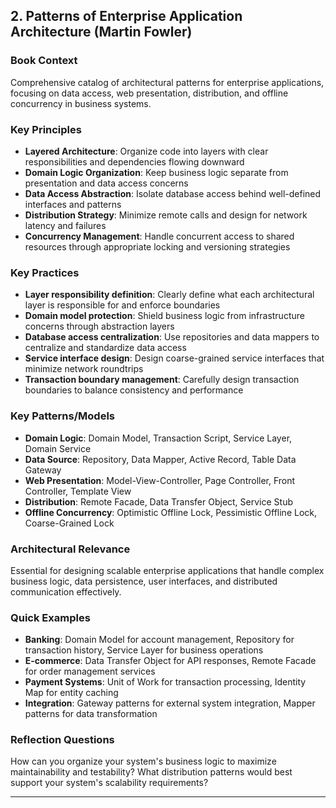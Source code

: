## 2. Patterns of Enterprise Application Architecture (Martin Fowler)

### Book Context
Comprehensive catalog of architectural patterns for enterprise applications, focusing on data access, web presentation, distribution, and offline concurrency in business systems.

### Key Principles
- **Layered Architecture**: Organize code into layers with clear responsibilities and dependencies flowing downward
- **Domain Logic Organization**: Keep business logic separate from presentation and data access concerns
- **Data Access Abstraction**: Isolate database access behind well-defined interfaces and patterns
- **Distribution Strategy**: Minimize remote calls and design for network latency and failures
- **Concurrency Management**: Handle concurrent access to shared resources through appropriate locking and versioning strategies

### Key Practices
- **Layer responsibility definition**: Clearly define what each architectural layer is responsible for and enforce boundaries
- **Domain model protection**: Shield business logic from infrastructure concerns through abstraction layers
- **Database access centralization**: Use repositories and data mappers to centralize and standardize data access
- **Service interface design**: Design coarse-grained service interfaces that minimize network roundtrips
- **Transaction boundary management**: Carefully design transaction boundaries to balance consistency and performance

### Key Patterns/Models
- **Domain Logic**: Domain Model, Transaction Script, Service Layer, Domain Service
- **Data Source**: Repository, Data Mapper, Active Record, Table Data Gateway
- **Web Presentation**: Model-View-Controller, Page Controller, Front Controller, Template View
- **Distribution**: Remote Facade, Data Transfer Object, Service Stub
- **Offline Concurrency**: Optimistic Offline Lock, Pessimistic Offline Lock, Coarse-Grained Lock

### Architectural Relevance
Essential for designing scalable enterprise applications that handle complex business logic, data persistence, user interfaces, and distributed communication effectively.

### Quick Examples
- **Banking**: Domain Model for account management, Repository for transaction history, Service Layer for business operations
- **E-commerce**: Data Transfer Object for API responses, Remote Facade for order management services
- **Payment Systems**: Unit of Work for transaction processing, Identity Map for entity caching
- **Integration**: Gateway patterns for external system integration, Mapper patterns for data transformation

### Reflection Questions
How can you organize your system's business logic to maximize maintainability and testability? What distribution patterns would best support your system's scalability requirements?

---
